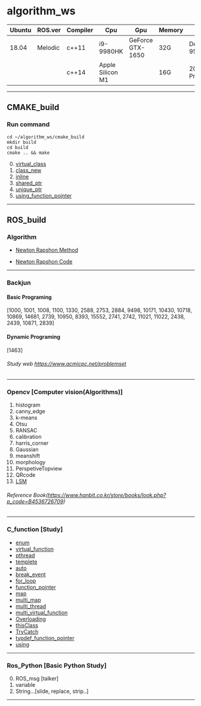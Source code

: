 # algorithm_ws
|Ubuntu|ROS.ver|Compiler|Cpu|Gpu|Memory|Device|
|------|---|---|---|---|---|---|
|18.04|Melodic|c++11|i9-9980HK|GeForce GTX-1650|32G|Dell-XPS-9570|
|||c++14|Apple Silicon M1||16G|2021MAC-Pro 14|
---
## CMAKE_build
### Run command ###
```
cd ~/algorithm_ws/cmake_build
mkdir build
cd build
cmake .. && make
```
0. [virtual_class](https://github.com/ytam1208/algorithm_ws/blob/master/cmake_build/src/virtual_class.cpp)
1. [class_new](https://github.com/ytam1208/algorithm_ws/blob/master/cmake_build/src/class_new.cpp)
2. [inline](https://github.com/ytam1208/algorithm_ws/blob/master/cmake_build/src/inline.cpp)
3. [shared_ptr](https://github.com/ytam1208/algorithm_ws/blob/master/cmake_build/src/shared_ptr.cpp)
4. [unique_ptr](https://github.com/ytam1208/algorithm_ws/blob/master/cmake_build/src/unique_ptr.cpp)
5. [using_function_pointer](https://github.com/ytam1208/algorithm_ws/blob/master/cmake_build/src/using_function_pointer.cpp)

---
## ROS_build 
### Algorithm 
* [Newton Rapshon Method](https://github.com/ytam1208/algorithm_ws/blob/master/README_dir/Newton_Rapshon_Method.md)

* [Newton Rapshon Code](https://github.com/ytam1208/algorithm_ws/blob/master/ROS_build/src/Algorithm/Algorithm_practice/src/Newton_Rapshon_Method.cpp)
---
### Backjun
#### Basic Programing 
[1000, 1001, 1008, 1100, 1330, 2588, 2753, 2884, 9498, 10171, 10430, 10718, 10869, 14681, 2739, 10950, 8393, 15552, 2741, 2742, 11021, 11022, 2438, 2439, 10871, 2839]
#### Dynamic Programing 
[1463]
###### Study web https://www.acmicpc.net/problemset
---
### __Opencv__ [Computer vision(Algorithms)]
1. histogram
2. canny_edge
3. k-means
4. Otsu
5. RANSAC
6. calibration
7. harris_corner
8. Gaussian
9. meanshift
10. morphology
11. PerspetiveTopview
12. QRcode
13. [LSM](https://github.com/ytam1208/algorithm_ws/blob/master/ROS_build/src/Opencv/src/opencv_alg/LSM.cpp)
###### Reference Book(https://www.hanbit.co.kr/store/books/look.php?p_code=B4536726709)
---

### **C_function** [Study]
* [enum](https://github.com/ytam1208/algorithm_ws/blob/master/ROS_build/src/Practice/C_function/src/enum.cpp)
* [virtual_function](https://github.com/ytam1208/algorithm_ws/blob/master/ROS_build/src/Practice/C_function/src/virtual_function.cpp)
* [pthread](https://github.com/ytam1208/algorithm_ws/blob/master/ROS_build/src/Practice/C_function/src/thread_ex.cpp)
* [templete](https://github.com/ytam1208/algorithm_ws/blob/master/ROS_build/src/Practice/C_function/src/templete.cpp)
* [auto](https://github.com/ytam1208/algorithm_ws/blob/master/ROS_build/src/Practice/C_function/src/auto.cpp)
* [break_event](https://github.com/ytam1208/algorithm_ws/blob/master/ROS_build/src/Practice/C_function/src/break_event.cpp)
* [for_loop](https://github.com/ytam1208/algorithm_ws/blob/master/ROS_build/src/Practice/C_function/src/for_loop.cpp)
* [function_pointer](https://github.com/ytam1208/algorithm_ws/blob/master/ROS_build/src/Practice/C_function/src/function_pointer.cpp)
* [map](https://github.com/ytam1208/algorithm_ws/blob/master/ROS_build/src/Practice/C_function/src/map.cpp)
* [multi_map](https://github.com/ytam1208/algorithm_ws/blob/master/ROS_build/src/Practice/C_function/src/multi_map.cpp)
* [multi_thread](https://github.com/ytam1208/algorithm_ws/blob/master/ROS_build/src/Practice/C_function/src/multi_thread.cpp)
* [multi_virtual_function](https://github.com/ytam1208/algorithm_ws/blob/master/ROS_build/src/Practice/C_function/src/multi_virtual_function.cpp)
* [Overloading](https://github.com/ytam1208/algorithm_ws/blob/master/ROS_build/src/Practice/C_function/src/Overloading.cpp)
* [thisClass](https://github.com/ytam1208/algorithm_ws/blob/master/ROS_build/src/Practice/C_function/src/thisClass.cpp)
* [TryCatch](https://github.com/ytam1208/algorithm_ws/blob/master/ROS_build/src/Practice/C_function/src/TryCatch.cpp)
* [typdef_function_pointer](https://github.com/ytam1208/algorithm_ws/blob/master/ROS_build/src/Practice/C_function/src/typedef_pointer.cpp)
* [using](https://github.com/ytam1208/algorithm_ws/blob/master/ROS_build/src/Practice/C_function/src/using.cpp)
---
### Ros_Python [Basic Python Study]
0. ROS_msg [talker]
1. variable
2. String...[slide, replace, strip..]
---


